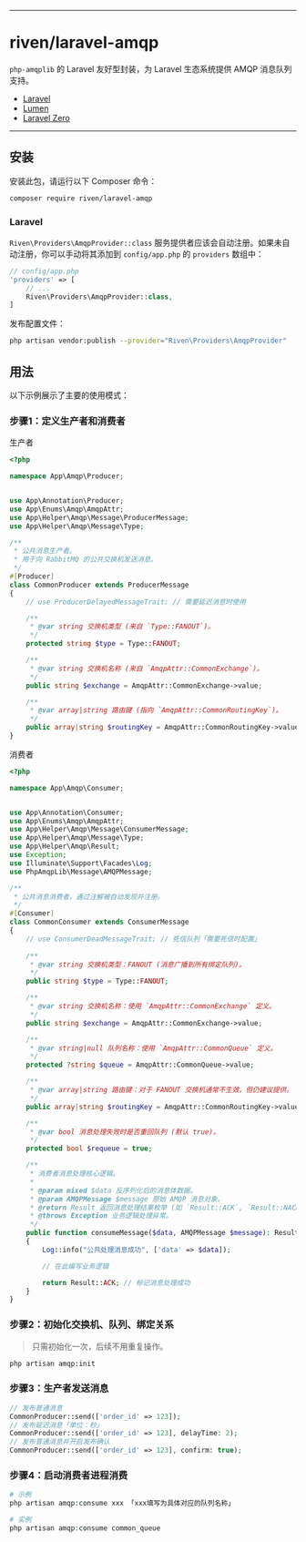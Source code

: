 -----

# riven/laravel-amqp

[](https://www.google.com/search?q=//packagist.org/packages/riven/laravel-amqp)
[](https://www.google.com/search?q=//packagist.org/packages/riven/laravel-amqp)
[](https://www.google.com/search?q=//packagist.org/packages/riven/laravel-amqp)

`php-amqplib` 的 Laravel 友好型封装，为 Laravel 生态系统提供 AMQP 消息队列支持。

  - [Laravel](https://github.com/laravel/laravel)
  - [Lumen](https://github.com/laravel/lumen)
  - [Laravel Zero](https://github.com/laravel-zero/laravel-zero)

-----

## 安装

安装此包，请运行以下 Composer 命令：

```bash
composer require riven/laravel-amqp
```

### Laravel

`Riven\Providers\AmqpProvider::class` 服务提供者应该会自动注册。如果未自动注册，你可以手动将其添加到 `config/app.php` 的 `providers` 数组中：

```php
// config/app.php
'providers' => [
    // ... 
    Riven\Providers\AmqpProvider::class,
]
```

发布配置文件：

```bash
php artisan vendor:publish --provider="Riven\Providers\AmqpProvider"
```

## 用法
以下示例展示了主要的使用模式：

### 步骤1：定义生产者和消费者
生产者
```php
<?php

namespace App\Amqp\Producer;


use App\Annotation\Producer;
use App\Enums\Amqp\AmqpAttr;
use App\Helper\Amqp\Message\ProducerMessage;
use App\Helper\Amqp\Message\Type;

/**
 * 公共消息生产者。
 * 用于向 RabbitMQ 的公共交换机发送消息。
 */
#[Producer]
class CommonProducer extends ProducerMessage
{
    // use ProducerDelayedMessageTrait; // 需要延迟消息时使用

    /**
     * @var string 交换机类型 (来自 `Type::FANOUT`)。
     */
    protected string $type = Type::FANOUT;

    /**
     * @var string 交换机名称 (来自 `AmqpAttr::CommonExchange`)。
     */
    public string $exchange = AmqpAttr::CommonExchange->value;

    /**
     * @var array|string 路由键 (指向 `AmqpAttr::CommonRoutingKey`)。
     */
    public array|string $routingKey = AmqpAttr::CommonRoutingKey->value;
}
```

消费者
```php
<?php

namespace App\Amqp\Consumer;


use App\Annotation\Consumer;
use App\Enums\Amqp\AmqpAttr;
use App\Helper\Amqp\Message\ConsumerMessage;
use App\Helper\Amqp\Message\Type;
use App\Helper\Amqp\Result;
use Exception;
use Illuminate\Support\Facades\Log;
use PhpAmqpLib\Message\AMQPMessage;

/**
 * 公共消息消费者。通过注解被自动发现并注册。
 */
#[Consumer]
class CommonConsumer extends ConsumerMessage
{
    // use ConsumerDeadMessageTrait; // 死信队列「需要死信时配置」
    
    /**
     * @var string 交换机类型：FANOUT (消息广播到所有绑定队列)。
     */
    public string $type = Type::FANOUT;

    /**
     * @var string 交换机名称：使用 `AmqpAttr::CommonExchange` 定义。
     */
    public string $exchange = AmqpAttr::CommonExchange->value;

    /**
     * @var string|null 队列名称：使用 `AmqpAttr::CommonQueue` 定义。
     */
    protected ?string $queue = AmqpAttr::CommonQueue->value;

    /**
     * @var array|string 路由键：对于 FANOUT 交换机通常不生效，但仍建议提供。
     */
    public array|string $routingKey = AmqpAttr::CommonRoutingKey->value;

    /**
     * @var bool 消息处理失败时是否重回队列 (默认 true)。
     */
    protected bool $requeue = true;

    /**
     * 消费者消息处理核心逻辑。
     *
     * @param mixed $data 反序列化后的消息体数据。
     * @param AMQPMessage $message 原始 AMQP 消息对象。
     * @return Result 返回消息处理结果枚举 (如 `Result::ACK`, `Result::NACK`)。
     * @throws Exception 业务逻辑处理异常。
     */
    public function consumeMessage($data, AMQPMessage $message): Result
    {
        Log::info("公共处理消息成功", ['data' => $data]);

        // 在此编写业务逻辑

        return Result::ACK; // 标记消息处理成功
    }
}
```

### 步骤2：初始化交换机、队列、绑定关系
>只需初始化一次，后续不用重复操作。
```bash
php artisan amqp:init
```

### 步骤3：生产者发送消息
```php
// 发布普通消息
CommonProducer::send(['order_id' => 123]);
// 发布延迟消息「单位：秒」
CommonProducer::send(['order_id' => 123], delayTime: 2);
// 发布普通消息并开启发布确认
CommonProducer::send(['order_id' => 123], confirm: true);
```

### 步骤4：启动消费者进程消费
```php
# 示例
php artisan amqp:consume xxx 「xxx填写为具体对应的队列名称」

# 实例
php artisan amqp:consume common_queue
```
